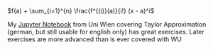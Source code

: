 $f(a) + \sum_{i=1}^{n} \frac{f^{(i)}(a)}{i!} (x - a)^i$

My [Jupyter Notebook](https://github.com/maixnor/uniwien/blob/main/notebooks/Aufgabenblatt_5%20.ipynb) from Uni Wien covering Taylor Approximation (german, but still usable for english only) has great exercises. Later exercises are more advanced than is ever covered with WU